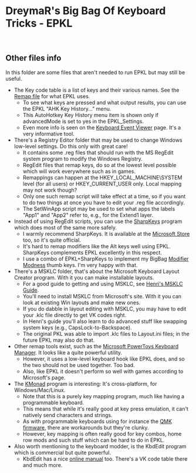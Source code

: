 DreymaR's Big Bag Of Keyboard Tricks - EPKL
===========================================
<br>

Other files info
----------------
In this folder are some files that aren't needed to run EPKL but may still be useful.

- The Key code table is a list of keys and their various names. See the [Remap file][MapIni] for what EPKL uses.
	- To see what keys are pressed and what output results, you can use the EPKL "AHK Key History..." menu.
	- This AutoHotkey Key History menu item is shown only if advancedMode is set to yes in the EPKL_Settings.
	- Even more info is seen on the [Keyboard Event Viewer][KbdEvt] page. It's a very informative tool.
- There's a Registry Editor folder that may be used to change Windows low-level settings. Do this only with great care!
	- It contains some .reg files that should run with the MS RegEdit system program to modify the Windows Registry.
	- RegEdit files that remap keys, do so at the lowest level possible which will work everywhere such as in games.
	- Remappings can happen at the HKEY_LOCAL_MACHINE\SYSTEM level (for all users) or HKEY_CURRENT_USER only. Local mapping may not work though?
	- Only one such remap script will take effect at a time, so if you want to do two things at once you have to edit your .reg file accordingly.
	- The SetWinApp script may be used to set what apps the labels "App1" and "App2" refer to, e.g., for the Extend1 layer.
- Instead of using RegEdit scripts, you can use the [SharpKeys][ShrpKy] program which does most of the same more safely.
	- I warmly recommend SharpKeys. It is available at the [Microsoft Store][ShrpMS] too, so it's quite official.
	- It's hard to remap modifiers like the Alt keys well using EPKL. SharpKeys complements EPKL excellently in this respect.
	- I use a combo of EPKL+SharpKeys to implement my BigBag [Modifier Modness][BBTMod] thumb keys. I'm very happy with that.
- There's a MSKLC folder, that's about the Microsoft Keyboard Layout Creator program. With it you can make installable layouts.
	- For a good guide to getting and using MSKLC, see [Henri's MSKLC Guide][MSKLCg].
	- You'll need to install MSKLC from Microsoft's site. With it you can look at existing Win layouts and make new ones.
	- If you do dabble in layout editing with MSKLC, you may have to edit your .klc file directly to get VK codes right.
	- In Henri's guide you'll also learn to do advanced stuff like swapping system keys (e.g., CapsLock-to-Backspace).
	- The original PKL was able to import .klc files to Layout.ini files; in the future EPKL may also do that.
- Other remap tools exist, such as the [Microsoft PowerToys Keyboard Manager][MSPTKM]. It looks like a quite powerful utility.
	- However, it uses a low-level keyboard hook like EPKL does, and so the two should not be used together. Too bad.
	- Also, like EPKL it doesn't perform so well with games according to Microsoft's page.
- The [KMonad][KMonad] program is interesting: It's cross-platform, for Windows/Mac/Linux.
	- Note that this is a purely key mapping program, much like having a programmable keyboard.
	- This means that while it's really good at key press emulation, it can't natively send characters and strings.
	- As with programmable keyboards using for instance the [QMK firmware][QMKdoc], there are workarounds but they're clunky.
	- However, key mapping is often really good for key combos, home row mods and such stuff which can be hard to do in EPKL.
- Also worth mentioning to the keyboard modder, is the KbdEdit program which is commercial but quite powerful.
	- KbdEdit has a nice [online manual][KbdEdt] too. There's a VK code table there and much more.

[MapIni]: ../Files/_eD_Remap.ini (EPKL Remap file)
[KbdEvt]: https://w3c.github.io/uievents/tools/key-event-viewer.html (Keyboard Event Viewer on GitHub Pages)
[ShrpKy]: https://www.randyrants.com/category/sharpkeys/ (RandyRants' SharpKeys program)
[ShrpMS]: https://apps.microsoft.com/store/detail/sharpkeys/XPFFCG7M673D4F (SharpKeys at the Microsoft Store)
[MSPTKM]: https://learn.microsoft.com/en-us/windows/powertoys/keyboard-manager (info on Microsoft PowerToys Keyboard Manager)
[MSKLCg]: https://msklc-guide.github.io/ (Henri's MSKLC Guide)
[KMonad]: https://github.com/kmonad/kmonad
[QMKdoc]: https://docs.qmk.fm
[KbdEdt]: http://www.kbdedit.com/manual/manual_index.html (KbdEdit online manual)
[BBTMod]: https://dreymar.colemak.org/ergo-mods.html#modifiers
